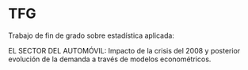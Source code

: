 # TFG
Trabajo de fin de grado sobre estadística aplicada:


EL SECTOR DEL AUTOMÓVIL: Impacto de la crisis del 2008 y posterior evolución de la demanda a través de modelos econométricos.
